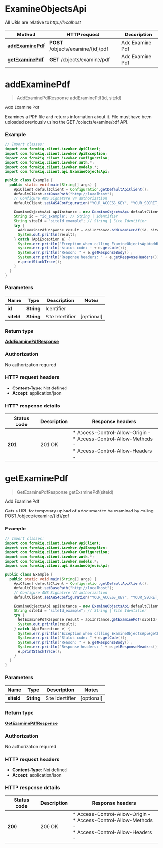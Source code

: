 # ExamineObjectsApi

All URIs are relative to *http://localhost*

| Method | HTTP request | Description |
|------------- | ------------- | -------------|
| [**addExaminePdf**](ExamineObjectsApi.md#addExaminePdf) | **POST** /objects/examine/{id}/pdf | Add Examine Pdf |
| [**getExaminePdf**](ExamineObjectsApi.md#getExaminePdf) | **GET** /objects/examine/pdf | Add Examine Pdf |


<a id="addExaminePdf"></a>
# **addExaminePdf**
> AddExaminePdfResponse addExaminePdf(id, siteId)

Add Examine Pdf

Examines a PDF file and returns information about it.  File must have been uploaded previously using the GET /objects/examine/pdf API.

### Example
```java
// Import classes:
import com.formkiq.client.invoker.ApiClient;
import com.formkiq.client.invoker.ApiException;
import com.formkiq.client.invoker.Configuration;
import com.formkiq.client.invoker.auth.*;
import com.formkiq.client.invoker.models.*;
import com.formkiq.client.api.ExamineObjectsApi;

public class Example {
  public static void main(String[] args) {
    ApiClient defaultClient = Configuration.getDefaultApiClient();
    defaultClient.setBasePath("http://localhost");
    // Configure AWS Signature V4 authorization
    defaultClient.setAWS4Configuration("YOUR_ACCESS_KEY", "YOUR_SECRET_KEY", "REGION", "SERVICE")
    
    ExamineObjectsApi apiInstance = new ExamineObjectsApi(defaultClient);
    String id = "id_example"; // String | Identifier
    String siteId = "siteId_example"; // String | Site Identifier
    try {
      AddExaminePdfResponse result = apiInstance.addExaminePdf(id, siteId);
      System.out.println(result);
    } catch (ApiException e) {
      System.err.println("Exception when calling ExamineObjectsApi#addExaminePdf");
      System.err.println("Status code: " + e.getCode());
      System.err.println("Reason: " + e.getResponseBody());
      System.err.println("Response headers: " + e.getResponseHeaders());
      e.printStackTrace();
    }
  }
}
```

### Parameters

| Name | Type | Description  | Notes |
|------------- | ------------- | ------------- | -------------|
| **id** | **String**| Identifier | |
| **siteId** | **String**| Site Identifier | [optional] |

### Return type

[**AddExaminePdfResponse**](AddExaminePdfResponse.md)

### Authorization

No authorization required

### HTTP request headers

 - **Content-Type**: Not defined
 - **Accept**: application/json

### HTTP response details
| Status code | Description | Response headers |
|-------------|-------------|------------------|
| **201** | 201 OK |  * Access-Control-Allow-Origin -  <br>  * Access-Control-Allow-Methods -  <br>  * Access-Control-Allow-Headers -  <br>  |

<a id="getExaminePdf"></a>
# **getExaminePdf**
> GetExaminePdfResponse getExaminePdf(siteId)

Add Examine Pdf

Gets a URL for temporary upload of a document to be examined by calling POST /objects/examine/{id}/pdf

### Example
```java
// Import classes:
import com.formkiq.client.invoker.ApiClient;
import com.formkiq.client.invoker.ApiException;
import com.formkiq.client.invoker.Configuration;
import com.formkiq.client.invoker.auth.*;
import com.formkiq.client.invoker.models.*;
import com.formkiq.client.api.ExamineObjectsApi;

public class Example {
  public static void main(String[] args) {
    ApiClient defaultClient = Configuration.getDefaultApiClient();
    defaultClient.setBasePath("http://localhost");
    // Configure AWS Signature V4 authorization
    defaultClient.setAWS4Configuration("YOUR_ACCESS_KEY", "YOUR_SECRET_KEY", "REGION", "SERVICE")
    
    ExamineObjectsApi apiInstance = new ExamineObjectsApi(defaultClient);
    String siteId = "siteId_example"; // String | Site Identifier
    try {
      GetExaminePdfResponse result = apiInstance.getExaminePdf(siteId);
      System.out.println(result);
    } catch (ApiException e) {
      System.err.println("Exception when calling ExamineObjectsApi#getExaminePdf");
      System.err.println("Status code: " + e.getCode());
      System.err.println("Reason: " + e.getResponseBody());
      System.err.println("Response headers: " + e.getResponseHeaders());
      e.printStackTrace();
    }
  }
}
```

### Parameters

| Name | Type | Description  | Notes |
|------------- | ------------- | ------------- | -------------|
| **siteId** | **String**| Site Identifier | [optional] |

### Return type

[**GetExaminePdfResponse**](GetExaminePdfResponse.md)

### Authorization

No authorization required

### HTTP request headers

 - **Content-Type**: Not defined
 - **Accept**: application/json

### HTTP response details
| Status code | Description | Response headers |
|-------------|-------------|------------------|
| **200** | 200 OK |  * Access-Control-Allow-Origin -  <br>  * Access-Control-Allow-Methods -  <br>  * Access-Control-Allow-Headers -  <br>  |

